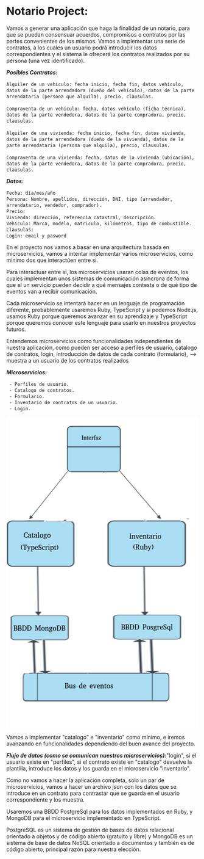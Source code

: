 # Notario Project:

Vamos a generar una aplicación que haga la finalidad de un notario, para que se puedan consensuar acuerdos, compromisos o contratos por las partes convenientes de los mismos. Vamos a implementar una serie de contratos, a los cuales un usuario podrá introducir los datos correspondientes y el sistema le ofrecerá los contratos realizados por su persona (una vez identificado).

***Posibles Contratos:***

    Alquiler de un vehículo: fecha inicio, fecha fin, datos vehículo, datos de la parte arrendadora (dueño del vehículo), datos de la parte arrendataria (persona que alquila), precio, clausulas.

    Compraventa de un vehículo: fecha, datos vehículo (ficha técnica), datos de la parte vendedora, datos de la parte compradora, precio, clausulas.

    Alquiler de una vivienda: fecha inicio, fecha fin, datos vivienda, datos de la parte arrendadora (dueño de la vivienda), datos de la parte arrendataria (persona que alquila), precio, clausulas.

    Compraventa de una vivienda: fecha, datos de la vivienda (ubicación), datos de la parte vendedora, datos de la parte compradora, precio, clausulas.

***Datos:***

    Fecha: día/mes/año
    Persona: Nombre, apellidos, dirección, DNI, tipo (arrendador, arrendatario, vendedor, comprador).
    Precio:
    Vivienda: dirección, referencia catastral, descripción.
    Vehículo: Marca, modelo, matriculo, kilómetros, tipo de combustible.
    Clausulas: 
    Login: email y pasword

En el proyecto nos vamos a basar en una arquitectura basada en microservicios, vamos a intentar implementar varios microservicios, como mínimo dos que interactúen entre si.

Para interactuar entre si, los microservicios usaran colas de eventos, los cuales implementan unos sistemas de comunicación asíncrona de forma que el un servicio pueden decidir a qué mensajes contesta o de qué tipo de eventos van a recibir comunicación.

Cada microservicio se intentará hacer en un lenguaje de programación diferente, probablemente usaremos Ruby, TypeScript y si podemos Node.js, usamos Ruby porque queremos avanzar en su aprendizaje y TypeScript porque queremos conocer este lenguaje para usarlo en nuestros proyectos futuros.

Entendemos microservicios como funcionalidades independientes de nuestra aplicación, como pueden ser acceso a perfiles de usuario, catalogo de contratos, login, introducción de datos de cada contrato (formulario), --> muestra a un usuario de los contratos realizados

***Microservicios:***

     - Perfiles de usuario.
     - Catalogo de contratos.
     - Formulario.
     - Inventario de contratos de un usuario.
     - Login.


![imagen](doc/img/Esquema_microservicios.png)

Vamos a implementar "catalogo" e "inventario" como mínimo, e iremos avanzando en funcionalidades dependiendo del buen avance del proyecto.

***Flujo de datos (como se comunican nuestros microservicios):***"login", si el usuario existe en "perfiles", si el contrato existe en "catalogo" devuelve la plantilla, introduce los datos y los guarda en el microservicio "inventario".

Como no vamos a hacer la aplicación completa, solo un par de microservicios, vamos a hacer un archivo json con los datos que se introduce en un contrato para contrastar que se guarda en el usuario correspondiente y los muestra. 

Usaremos una BBDD PostgreSql para los datos implementados en Ruby, y MongoDB para el microservicio implementado en TypeScript.

PostgreSQL es un sistema de gestión de bases de datos relacional orientado a objetos y de código abierto (gratuito y libre) y MongoDB es un sistema de base de datos NoSQL orientado a documentos y también es de código abierto, principal razón para nuestra elección.